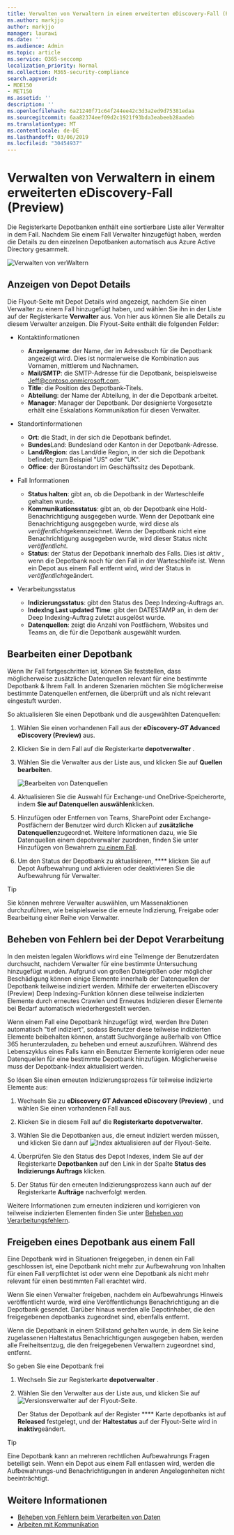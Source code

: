 ```yaml
---
title: Verwalten von Verwaltern in einem erweiterten eDiscovery-Fall (Preview)
ms.author: markjjo
author: markjjo
manager: laurawi
ms.date: ''
ms.audience: Admin
ms.topic: article
ms.service: O365-seccomp
localization_priority: Normal
ms.collection: M365-security-compliance
search.appverid:
- MOE150
- MET150
ms.assetid: ''
description: ''
ms.openlocfilehash: 6a21240f71c64f244ee42c3d3a2ed9d75381edaa
ms.sourcegitcommit: 6aa82374eef09d2c1921f93bda3eabeeb28aadeb
ms.translationtype: MT
ms.contentlocale: de-DE
ms.lasthandoff: 03/06/2019
ms.locfileid: "30454937"
---
```

# <a name="manage-custodians-in-an-advanced-ediscovery-preview-case"></a>Verwalten von Verwaltern in einem erweiterten eDiscovery-Fall (Preview)

Die Registerkarte Depotbanken enthält eine sortierbare Liste aller Verwalter in dem Fall. Nachdem Sie einem Fall Verwalter hinzugefügt haben, werden die Details zu den einzelnen Depotbanken automatisch aus Azure Active Directory gesammelt.

![Verwalten von verWaltern](../media/CustodianDetails.PNG)

## <a name="viewing-custodian-details"></a>Anzeigen von Depot Details

Die Flyout-Seite mit Depot Details wird angezeigt, nachdem Sie einen Verwalter zu einem Fall hinzugefügt haben, und wählen Sie ihn in der Liste auf der Registerkarte **Verwalter** aus. Von hier aus können Sie alle Details zu diesem Verwalter anzeigen. Die Flyout-Seite enthält die folgenden Felder:

- Kontaktinformationen

  - **Anzeigename**: der Name, der im Adressbuch für die Depotbank angezeigt wird. Dies ist normalerweise die Kombination aus Vornamen, mittlerem und Nachnamen.
  - **Mail/SMTP**: die SMTP-Adresse für die Depotbank, beispielsweise Jeff@contoso.onmicrosoft.com.  
  - **Title**: die Position des Depotbank-Titels.
  - **Abteilung**: der Name der Abteilung, in der die Depotbank arbeitet.
  - **Manager**: Manager der Depotbank. Der designierte Vorgesetzte erhält eine Eskalations Kommunikation für diesen Verwalter.
  
- Standortinformationen

  - **Ort**: die Stadt, in der sich die Depotbank befindet.
  - **Bundes**Land: Bundesland oder Kanton in der Depotbank-Adresse.
  - **Land/Region**: das Land/die Region, in der sich die Depotbank befindet; zum Beispiel "US" oder "UK".
  - **Office**: der Bürostandort im Geschäftssitz des Depotbank.

- Fall Informationen

  - **Status halten**: gibt an, ob die Depotbank in der Warteschleife gehalten wurde. 
  - **Kommunikationsstatus**: gibt an, ob der Depotbank eine Hold-Benachrichtigung ausgegeben wurde. Wenn der Depotbank eine Benachrichtigung ausgegeben wurde, wird diese als *veröffentlicht*gekennzeichnet. Wenn der Depotbank nicht eine Benachrichtigung ausgegeben wurde, wird dieser Status nicht *veröffentlicht*. 
  - **Status**: der Status der Depotbank innerhalb des Falls. Dies ist *aktiv* , wenn die Depotbank noch für den Fall in der Warteschleife ist. Wenn ein Depot aus einem Fall entfernt wird, wird der Status in *veröffentlicht*geändert. 

- Verarbeitungsstatus

  - **Indizierungsstatus**: gibt den Status des Deep Indexing-Auftrags an.  
  - **IndexIng Last updated Time**: gibt den DATESTAMP an, in dem der Deep Indexing-Auftrag zuletzt ausgelöst wurde.
  - **Datenquellen**: zeigt die Anzahl von Postfächern, Websites und Teams an, die für die Depotbank ausgewählt wurden.

## <a name="editing-a-custodian"></a>Bearbeiten einer Depotbank

Wenn Ihr Fall fortgeschritten ist, können Sie feststellen, dass möglicherweise zusätzliche Datenquellen relevant für eine bestimmte Depotbank & Ihrem Fall. In anderen Szenarien möchten Sie möglicherweise bestimmte Datenquellen entfernen, die überprüft und als nicht relevant eingestuft wurden.

So aktualisieren Sie einen Depotbank und die ausgewählten Datenquellen:

1. Wählen Sie einen vorhandenen Fall aus der **eDiscovery-_GT_ Advanced eDiscovery (Preview)** aus.
  
2. Klicken Sie in dem Fall auf die Registerkarte **depotverwalter** .
  
3. Wählen Sie die Verwalter aus der Liste aus, und klicken Sie auf **Quellen bearbeiten**.

    ![Bearbeiten von Datenquellen](../media/EditCustodianDataSource.PNG)
  
4. Aktualisieren Sie die Auswahl für Exchange-und OneDrive-Speicherorte, indem **Sie auf Datenquellen auswählen**klicken.
  
5. Hinzufügen oder Entfernen von Teams, SharePoint oder Exchange-Postfächern der Benutzer wird durch Klicken auf **zusätzliche Datenquellen**zugeordnet. Weitere Informationen dazu, wie Sie Datenquellen einem depotverwalter zuordnen, finden Sie unter Hinzufügen von Bewahrern [zu einem Fall](add-custodians-to-case.md).
  
6. Um den Status der Depotbank zu aktualisieren, **** klicken Sie auf Depot Aufbewahrung und aktivieren oder deaktivieren Sie die Aufbewahrung für Verwalter.

> [!TIP]
> Sie können mehrere Verwalter auswählen, um Massenaktionen durchzuführen, wie beispielsweise die erneute Indizierung, Freigabe oder Bearbeitung einer Reihe von Verwalter.

## <a name="resolving-custodian-processing-errors"></a>Beheben von Fehlern bei der Depot Verarbeitung

In den meisten legalen Workflows wird eine Teilmenge der Benutzerdaten durchsucht, nachdem Verwalter für eine bestimmte Untersuchung hinzugefügt wurden. Aufgrund von großen Dateigrößen oder möglicher Beschädigung können einige Elemente innerhalb der Datenquellen der Depotbank teilweise indiziert werden. Mithilfe der erweiterten eDiscovery (Preview) Deep Indexing-Funktion können diese teilweise indizierten Elemente durch erneutes Crawlen und Erneutes Indizieren dieser Elemente bei Bedarf automatisch wiederhergestellt werden. 

Wenn einem Fall eine Depotbank hinzugefügt wird, werden Ihre Daten automatisch "tief indiziert", sodass Benutzer diese teilweise indizierten Elemente beibehalten können, anstatt Suchvorgänge außerhalb von Office 365 herunterzuladen, zu beheben und erneut auszuführen. Während des Lebenszyklus eines Falls kann ein Benutzer Elemente korrigieren oder neue Datenquellen für eine bestimmte Depotbank hinzufügen. Möglicherweise muss der Depotbank-Index aktualisiert werden. 

So lösen Sie einen erneuten Indizierungsprozess für teilweise indizierte Elemente aus:

1. Wechseln Sie zu **eDiscovery _GT_ Advanced eDiscovery (Preview)** , und wählen Sie einen vorhandenen Fall aus.

2. Klicken Sie in diesem Fall auf die **Registerkarte depotverwalter**. 

3. Wählen Sie die Depotbanken aus, die erneut indiziert werden müssen, und klicken Sie dann auf ![Index aktualisieren](../media/UpdateIndex.PNG) auf der Flyout-Seite.

4. Überprüfen Sie den Status des Depot Indexes, indem Sie auf der Registerkarte **Depotbanken** auf den Link in der Spalte **Status des Indizierungs Auftrags** klicken.  

5. Der Status für den erneuten Indizierungsprozess kann auch auf der Registerkarte **Aufträge** nachverfolgt werden.

Weitere Informationen zum erneuten indizieren und korrigieren von teilweise indizierten Elementen finden Sie unter [Beheben von Verarbeitungsfehlern](processing-data-for-case.md).

## <a name="releasing-a-custodian-from-a-case"></a>Freigeben eines Depotbank aus einem Fall

Eine Depotbank wird in Situationen freigegeben, in denen ein Fall geschlossen ist, eine Depotbank nicht mehr zur Aufbewahrung von Inhalten für einen Fall verpflichtet ist oder wenn eine Depotbank als nicht mehr relevant für einen bestimmten Fall erachtet wird. 

Wenn Sie einen Verwalter freigeben, nachdem ein Aufbewahrungs Hinweis veröffentlicht wurde, wird eine Veröffentlichungs Benachrichtigung an die Depotbank gesendet. Darüber hinaus werden alle Depotinhaber, die den freigegebenen depotbanks zugeordnet sind, ebenfalls entfernt.

Wenn die Depotbank in einem Stillstand gehalten wurde, in dem Sie keine zugelassenen Haltestatus Benachrichtigungen ausgegeben haben, werden alle Freiheitsentzug, die den freigegebenen Verwaltern zugeordnet sind, entfernt.  

So geben Sie eine Depotbank frei 

1.  Wechseln Sie zur Registerkarte **depotverwalter** .

2.  Wählen Sie den Verwalter aus der Liste aus, und klicken Sie auf ![Versionsverwalter](../media/ReleaseCustodian.PNG) auf der Flyout-Seite.

    Der Status der Depotbank auf der Register **** Karte depotbanks ist auf **Released** festgelegt, und der **Haltestatus** auf der Flyout-Seite wird in **inaktiv**geändert. 

> [!TIP]
> Eine Depotbank kann an mehreren rechtlichen Aufbewahrungs Fragen beteiligt sein. Wenn ein Depot aus einem Fall entlassen wird, werden die Aufbewahrungs-und Benachrichtigungen in anderen Angelegenheiten nicht beeinträchtigt.

## <a name="related-information"></a>Weitere Informationen

 - [Beheben von Fehlern beim Verarbeiten von Daten](error-remediation.md) 
- [Arbeiten mit Kommunikation](managing-custodian-communications.md)
